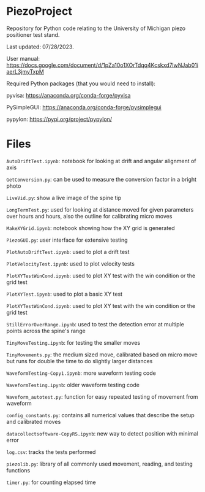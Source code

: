 # PiezoProject
Repository for Python code relating to the University of Michigan piezo positioner test stand. 

Last updated: 07/28/2023.

User manual: https://docs.google.com/document/d/1pZa10o1XOrTdqq4Kcskxd7lwNJab01iaerL3jmyTxpM

Required Python packages (that you would need to install):

pyvisa: https://anaconda.org/conda-forge/pyvisa

PySimpleGUI: https://anaconda.org/conda-forge/pysimplegui

pypylon: https://pypi.org/project/pypylon/

# Files
`AutoDriftTest.ipynb`: notebook for looking at drift and angular alignment of axis

`GetConversion.py`: can be used to measure the conversion factor in a bright photo

`LiveVid.py`: show a live image of the spine tip 

`LongTermTest.py`: used for looking at distance moved for given parameters over hours and hours, also the outline for calibrating micro moves

`MakeXYGrid.ipynb`: notebook showing how the XY grid is generated 

`PiezoGUI.py`: user interface for extensive testing

`PlotAutoDriftTest.ipynb`: used to plot a drift test 

`PlotVelocityTest.ipynb`: used to plot velocity tests

`PlotXYTestWinCond.ipynb`: used to plot XY test with the win condition or the grid test

`PlotXYTest.ipynb`: used to plot a basic XY test

`PlotXYTestWinCond.ipynb`: used to plot XY test with the win condition or the grid test

`StillErrorOverRange.ipynb`: used to test the detection error at multiple points across the spine's range

`TinyMoveTesting.ipynb`: for testing the smaller moves

`TinyMovements.py`: the medium sized move, calibrated based on micro move but runs for double the time to do slightly larger distances

`WaveformTesting-Copy1.ipynb`: more waveform testing code 

`WaveformTesting.ipynb`: older waveform testing code 

`Waveform_autotest.py`: function for easy repeated testing of movement from waveform

`config_constants.py`: contains all numerical values that describe the setup and calibrated moves 

`datacollectsoftware-CopyRS.ipynb`: new way to detect position with minimal error

`log.csv`: tracks the tests performed

`piezolib.py`: library of all commonly used movement, reading, and testing functions

`timer.py`: for counting elapsed time


